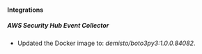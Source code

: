 #### Integrations
##### AWS Security Hub Event Collector
- Updated the Docker image to: *demisto/boto3py3:1.0.0.84082*.
